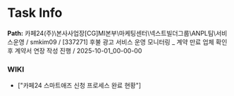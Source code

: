 # Task Info

**Path:** 카페24(주)\본사사업장\[CG]MI본부\마케팅센터\넥스트빌더그룹\ANPL팀\서비스운영 / smkim09 / [337271] 후불 광고 서비스 운영 모니터링 _ 계약 만료 업체 확인 후 계약서 연장 작성 진행 / 2025-10-01_00-00-00

### WIKI
- ["카페24 스마트애즈 신청 프로세스 완료 현황"]

